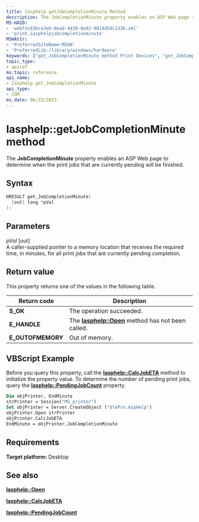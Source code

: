 ```yaml
---
title: Iasphelp getJobCompletionMinute Method
description: The JobCompletionMinute property enables an ASP Web page to determine when the print jobs that are currently pending will be finished.
MS-HAID:
- 'webfnc63bca3eb-0ead-4430-8e82-9014d58c133b.xml'
- 'print.iasphelpjobcompletionminute'
MSHAttr:
- 'PreferredSiteName:MSDN'
- 'PreferredLib:/library/windows/hardware'
keywords: ["get_JobCompletionMinute method Print Devices", "get_JobCompletionMinute method Print Devices , Iasphelp interface", "Iasphelp interface Print Devices , get_JobCompletionMinute method"]
topic_type:
- apiref
ms.topic: reference
api_name:
- Iasphelp.get_JobCompletionMinute
api_type:
- COM
ms.date: 06/23/2023
---
```


# Iasphelp::getJobCompletionMinute method

The **JobCompletionMinute** property enables an ASP Web page to determine when the print jobs that are currently pending will be finished.

## Syntax

```cpp
HRESULT get_JobCompletionMinute(
  [out] long *pVal
);
```

## Parameters

*pVal* \[out\]  
A caller-supplied pointer to a memory location that receives the required time, in minutes, for all print jobs that are currently pending completion.

## Return value

This property returns one of the values in the following table.

| Return code | Description |
|--|--|
| **S_OK** | The operation succeeded. |
| **E_HANDLE** | The [**Iasphelp::Open**](iasphelp-open.md) method has not been called. |
| **E_OUTOFMEMORY** | Out of memory. |

## VBScript Example

Before you query this property, call the [**Iasphelp::CalcJobETA**](iasphelp-calcjobeta.md) method to initialize the property value. To determine the number of pending print jobs, query the [**Iasphelp::PendingJobCount**](iasphelp-pendingjobcount.md) property.

```vb
Dim objPrinter, EndMinute
strPrinter = Session("MS_printer")
Set objPrinter = Server.CreateObject ("OlePrn.AspHelp")
objPrinter.Open strPrinter
objPrinter.CalcJobETA
EndMinute = objPrinter.JobCompletionMinute
```

## Requirements

**Target platform:** Desktop

## See also

[**Iasphelp::Open**](iasphelp-open.md)

[**Iasphelp::CalcJobETA**](iasphelp-calcjobeta.md)

[**Iasphelp::PendingJobCount**](iasphelp-pendingjobcount.md)
